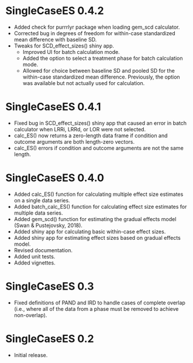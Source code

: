 # SingleCaseES 0.4.2

* Added check for purrrlyr package when loading gem_scd calculator.
* Corrected bug in degrees of freedom for within-case standardized mean difference with baseline SD.
* Tweaks for SCD_effect_sizes() shiny app.
    * Improved UI for batch calculation mode.
    * Added the option to select a treatment phase for batch calculation mode.
    * Allowed for choice between baseline SD and pooled SD for the within-case standardized mean difference. Previously, the option was available but not actually used for calculation.

# SingleCaseES 0.4.1

* Fixed bug in SCD_effect_sizes() shiny app that caused an error in batch calculator when LRRi, LRRd, or LOR were not selected.
* calc_ES() now returns a zero-length data frame if condition and outcome arguments are both length-zero vectors. 
* calc_ES() errors if condition and outcome arguments are not the same length.

# SingleCaseES 0.4.0

* Added calc_ES() function for calculating multiple effect size estimates on a single data series.
* Added batch_calc_ES() function for calculating effect size estimates for multiple data series.
* Added gem_scd() function for estimating the gradual effects model (Swan & Pustejovsky, 2018).
* Added shiny app for calculating basic within-case effect sizes.
* Added shiny app for estimating effect sizes based on gradual effects model.
* Revised documentation.
* Added unit tests.
* Added vignettes.

# SingleCaseES 0.3

* Fixed definitions of PAND and IRD to handle cases of complete overlap (i.e., where all of the data from a phase must be removed to achieve non-overlap).

# SingleCaseES 0.2

* Initial release.
